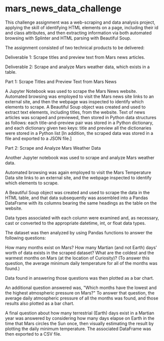 # mars_news_data_challenge

This challenge assignment was a web-scraping and data analysis project, applying the skill of identifying HTML elements on a page, including their id and class attributes, and then extracting information via both automated browsing with Splinter and HTML parsing with Beautiful Soup.

The assignment consisted of two technical products to be delivered:

Deliverable 1: Scrape titles and preview text from Mars news articles.

Deliverable 2: Scrape and analyze Mars weather data, which exists in a table.

Part 1: Scrape Titles and Preview Text from Mars News

A Jupyter Notebook was used to scrape the Mars News website. Automated browsing was employed to visit the Mars news site links to an external site, and then the webpage was inspected to identify which elements to scrape. A Beautiful Soup object was created and used to extract text elements, including titles, from the website. Text of news articles was scraped and previewed, then stored in Python data structures as follows:
  each title-and-preview pair was stored in a Python dictionary, and each dictionary given two keys: title and preview
  all the dictionaries were stored in a Python list
[In addition, the scraped data was stored in a file and exported to a JSON file.]

Part 2: Scrape and Analyze Mars Weather Data

Another Jupyter notebook was used to scrape and analyze Mars weather data.

Automated browsing was again employed to visit the Mars Temperature Data site links to an external site, and the webpage inspected to identify which elements to scrape.

A Beautiful Soup object was created and used to scrape the data in the HTML table, and that data subsequently was assembled into a Pandas DataFrame with its columns bearing the same headings as the table on the website.

Data types associated with each column were examined and, as necessary, cast or converted to the appropriate datetime, int, or float data types.

The dataset was then analyzed by using Pandas functions to answer the following questions:

How many months exist on Mars?
How many Martian (and not Earth) days' worth of data exists in the scraped dataset?
What are the coldest and the warmest months on Mars (at the location of Curiosity)? (To answer this question, the average minimum daily temperature for all of the months was found.)

Data found in answering those questions was then plotted as a bar chart.

An additional question answered was, "Which months have the lowest and the highest atmospheric pressure on Mars?" To answer that question, the average daily atmospheric pressure of all the months was found, and those results also plotted as a bar chart.

A final question about how many terrestrial (Earth) days exist in a Martian year was answered by considering how many days elapse on Earth in the time that Mars circles the Sun once, then visually estimating the result by plotting the daily minimum temperature. The associated DataFrame was then exported to a CSV file.
